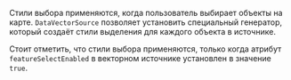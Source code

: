 Стили выбора применяются, когда пользователь выбирает объекты на карте. `DataVectorSource` позволяет установить специальный генератор, который создаёт стили выделения для каждого объекта в источнике.

Стоит отметить, что стили выбора применяются, только когда атрибут `featureSelectEnabled` в векторном источнике установлен в значение `true`.
